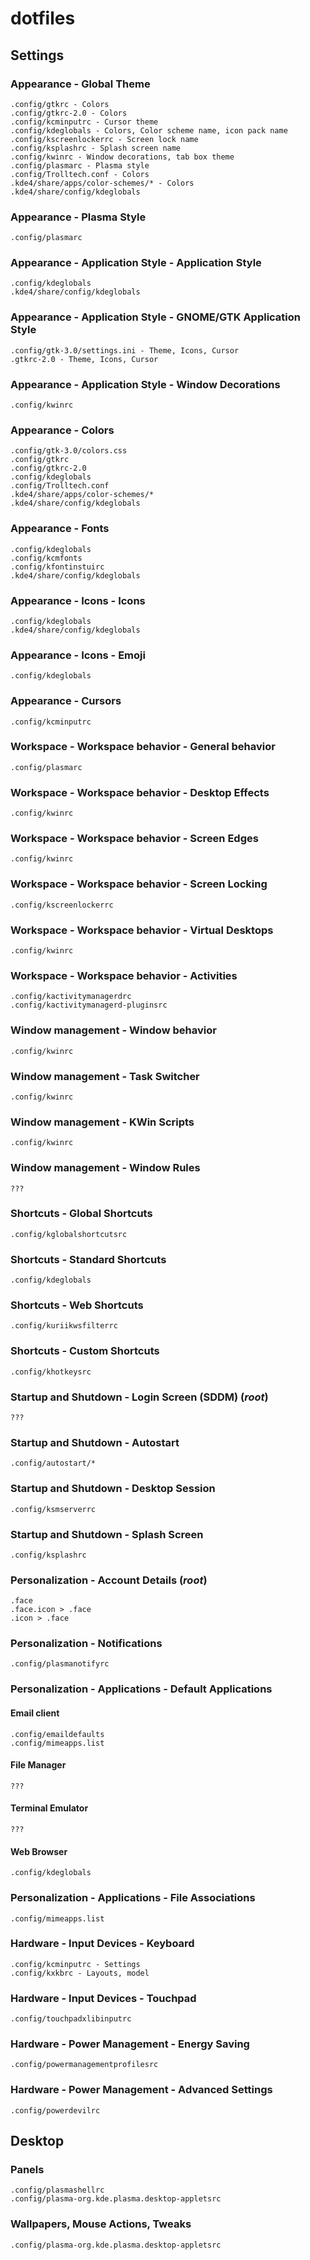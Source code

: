 # dotfiles

## Settings

### Appearance - Global Theme
```
.config/gtkrc - Colors
.config/gtkrc-2.0 - Colors
.config/kcminputrc - Cursor theme
.config/kdeglobals - Colors, Color scheme name, icon pack name
.config/kscreenlockerrc - Screen lock name
.config/ksplashrc - Splash screen name
.config/kwinrc - Window decorations, tab box theme
.config/plasmarc - Plasma style
.config/Trolltech.conf - Colors
.kde4/share/apps/color-schemes/* - Colors
.kde4/share/config/kdeglobals
```

### Appearance - Plasma Style
```
.config/plasmarc
```

### Appearance - Application Style - Application Style
```
.config/kdeglobals
.kde4/share/config/kdeglobals
```

### Appearance - Application Style - GNOME/GTK Application Style
```
.config/gtk-3.0/settings.ini - Theme, Icons, Cursor
.gtkrc-2.0 - Theme, Icons, Cursor
```

### Appearance - Application Style - Window Decorations
```
.config/kwinrc
```

### Appearance - Colors
```
.config/gtk-3.0/colors.css
.config/gtkrc
.config/gtkrc-2.0
.config/kdeglobals
.config/Trolltech.conf
.kde4/share/apps/color-schemes/*
.kde4/share/config/kdeglobals
```

### Appearance - Fonts
```
.config/kdeglobals
.config/kcmfonts
.config/kfontinstuirc
.kde4/share/config/kdeglobals
```

### Appearance - Icons - Icons
```
.config/kdeglobals
.kde4/share/config/kdeglobals
```

### Appearance - Icons - Emoji
```
.config/kdeglobals
```

### Appearance - Cursors
```
.config/kcminputrc
```



### Workspace - Workspace behavior - General behavior
```
.config/plasmarc
```

### Workspace - Workspace behavior - Desktop Effects
```
.config/kwinrc
```

### Workspace - Workspace behavior - Screen Edges
```
.config/kwinrc
```

### Workspace - Workspace behavior - Screen Locking
```
.config/kscreenlockerrc
```

### Workspace - Workspace behavior - Virtual Desktops
```
.config/kwinrc
```

### Workspace - Workspace behavior - Activities
```
.config/kactivitymanagerdrc
.config/kactivitymanagerd-pluginsrc
```



### Window management - Window behavior
```
.config/kwinrc
```

### Window management - Task Switcher
```
.config/kwinrc
```

### Window management - KWin Scripts
```
.config/kwinrc
```

### Window management - Window Rules
```
???
```



### Shortcuts - Global Shortcuts
```
.config/kglobalshortcutsrc
```

### Shortcuts - Standard Shortcuts
```
.config/kdeglobals
```

### Shortcuts - Web Shortcuts
```
.config/kuriikwsfilterrc
```

### Shortcuts - Custom Shortcuts
```
.config/khotkeysrc
```



### Startup and Shutdown - Login Screen (SDDM) (*root*)
```
???
```

### Startup and Shutdown - Autostart
```
.config/autostart/*
```

### Startup and Shutdown - Desktop Session
```
.config/ksmserverrc
```

### Startup and Shutdown - Splash Screen
```
.config/ksplashrc
```



### Personalization - Account Details (*root*)
```
.face
.face.icon > .face
.icon > .face
```

### Personalization - Notifications
```
.config/plasmanotifyrc
```

### Personalization - Applications - Default Applications

#### Email client
```
.config/emaildefaults
.config/mimeapps.list
```

#### File Manager
```
???
```

#### Terminal Emulator
```
???
```

#### Web Browser
```
.config/kdeglobals
```

### Personalization - Applications - File Associations
```
.config/mimeapps.list
```



### Hardware - Input Devices - Keyboard
```
.config/kcminputrc - Settings
.config/kxkbrc - Layouts, model
```

### Hardware - Input Devices - Touchpad
```
.config/touchpadxlibinputrc
```

### Hardware - Power Management - Energy Saving
```
.config/powermanagementprofilesrc
```

### Hardware - Power Management - Advanced Settings
```
.config/powerdevilrc
```



## Desktop

### Panels
```
.config/plasmashellrc
.config/plasma-org.kde.plasma.desktop-appletsrc
```

### Wallpapers, Mouse Actions, Tweaks
```
.config/plasma-org.kde.plasma.desktop-appletsrc
```
